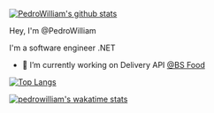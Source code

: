 <!-- ### Pedro William B Moraes -->

[![PedroWilliam's github stats](https://github-readme-stats.vercel.app/api?username=PedroWilliam&show_icons=true&theme=graywhite&hide=stars&count_private=true)](https://github.com/anuraghazra/github-readme-stats)

Hey, I'm @PedroWilliam

I'm a software engineer .NET

- 🔭 I’m currently working on Delivery API [@BS Food](https://bsfood.com.br/)

<!--
**PedroWilliam/PedroWilliam** is a ✨ _special_ ✨ repository because its `README.md` (this file) appears on your GitHub profile.

Here are some ideas to get you started:

- 🔭 I’m currently working on ...
- 🌱 I’m currently learning ...
- 👯 I’m looking to collaborate on ...
- 🤔 I’m looking for help with ...
- 💬 Ask me about ...
- 📫 How to reach me: ...
- 😄 Pronouns: ...
- ⚡ Fun fact: ...
-->

[![Top Langs](https://github-readme-stats.vercel.app/api/top-langs/?username=PedroWilliam&count_private=true&layout=compact&langs_count=10)](https://github.com/anuraghazra/github-readme-stats)

[![pedrowilliam's wakatime stats](https://github-readme-stats.vercel.app/api/wakatime?username=pedrowilliam&custom_title=Wakatime%20Status%20(Last%207%20days))](https://github.com/anuraghazra/github-readme-stats)
